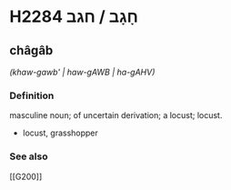 # H2284 חָגָב / חגב

## châgâb

_(khaw-gawb' | haw-ɡAWB | ha-ɡAHV)_

### Definition

masculine noun; of uncertain derivation; a locust; locust.

- locust, grasshopper
### See also

[[G200]]

